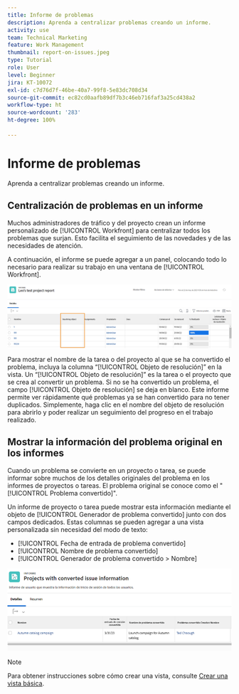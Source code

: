```yaml
---
title: Informe de problemas
description: Aprenda a centralizar problemas creando un informe.
activity: use
team: Technical Marketing
feature: Work Management
thumbnail: report-on-issues.jpeg
type: Tutorial
role: User
level: Beginner
jira: KT-10072
exl-id: c7d76d7f-46be-40a7-99f8-5e83dc708d34
source-git-commit: ec82cd0aafb89df7b3c46eb716faf3a25cd438a2
workflow-type: ht
source-wordcount: '283'
ht-degree: 100%

---
```


# Informe de problemas

Aprenda a centralizar problemas creando un informe.

## Centralización de problemas en un informe

Muchos administradores de tráfico y del proyecto crean un informe personalizado de [!UICONTROL Workfront] para centralizar todos los problemas que surjan. Esto facilita el seguimiento de las novedades y de las necesidades de atención.

A continuación, el informe se puede agregar a un panel, colocando todo lo necesario para realizar su trabajo en una ventana de [!UICONTROL Workfront].

![Una imagen de la columna [!UICONTROL Objeto de resolución] de un informe de problemas.](assets/18-resolving-object-report.png)

Para mostrar el nombre de la tarea o del proyecto al que se ha convertido el problema, incluya la columna “[!UICONTROL Objeto de resolución]” en la vista. Un “[!UICONTROL Objeto de resolución]” es la tarea o el proyecto que se crea al convertir un problema. Si no se ha convertido un problema, el campo [!UICONTROL Objeto de resolución] se deja en blanco. Este informe permite ver rápidamente qué problemas ya se han convertido para no tener duplicados. Simplemente, haga clic en el nombre del objeto de resolución para abrirlo y poder realizar un seguimiento del progreso en el trabajo realizado.

## Mostrar la información del problema original en los informes

Cuando un problema se convierte en un proyecto o tarea, se puede informar sobre muchos de los detalles originales del problema en los informes de proyectos o tareas. El problema original se conoce como el &quot;[!UICONTROL Problema convertido]&quot;.

Un informe de proyecto o tarea puede mostrar esta información mediante el objeto de [!UICONTROL Generador de problema convertido] junto con dos campos dedicados. Estas columnas se pueden agregar a una vista personalizada sin necesidad del modo de texto:

* [!UICONTROL Fecha de entrada de problema convertido]
* [!UICONTROL Nombre de problema convertido]
* [!UICONTROL Generador de problema convertido > Nombre]

![Una imagen de la información de creación de informes de problemas.](assets/19-text-mode-reporting-for-issues.png)

>[!NOTE]
>
>Para obtener instrucciones sobre cómo crear una vista, consulte [Crear una vista básica](https://experienceleague.adobe.com/docs/workfront-learn/tutorials-workfront/reporting/basic-reporting/create-a-basic-view.html?lang=es).

